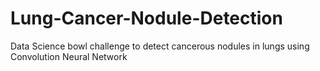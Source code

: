 # Lung-Cancer-Nodule-Detection
Data Science bowl challenge to detect cancerous nodules in lungs using Convolution Neural Network
